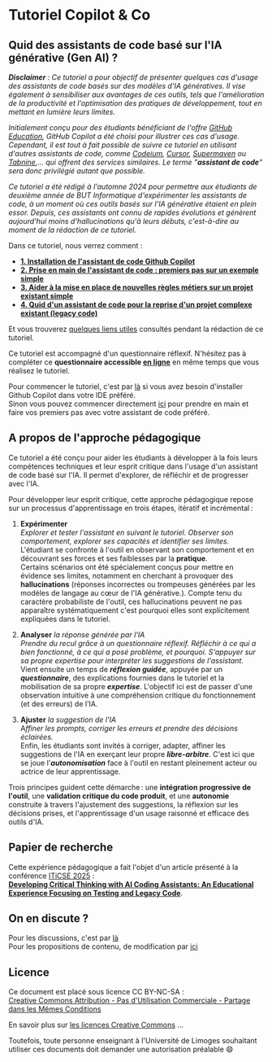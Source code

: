 # Tutoriel Copilot & Co

## Quid des assistants de code basé sur l'IA générative (Gen AI) ?

***Disclaimer*** : *Ce tutoriel a pour objectif de présenter quelques cas d'usage des assistants de code basés sur des modèles d'IA génératives. Il vise également à sensibiliser aux avantages de ces outils, tels que l'amélioration de la productivité et l'optimisation des pratiques de développement, tout en mettant en lumière leurs limites.*

*Initialement conçu pour des étudiants bénéficiant de l'offre [GitHub Education][githubEducationLink], GitHub Copilot a été choisi pour illustrer ces cas d'usage. Cependant, il est tout à fait possible de suivre ce tutoriel en utilisant d'autres assistants de code, comme [Codeium][codeiumLink], [Cursor][cursorLink], [Supermaven](https://supermaven.com/) ou [Tabnine][tabnineLink],... qui offrent des services similaires. Le terme "**assistant de code**" sera donc privilégié autant que possible.*

*Ce tutoriel a été rédigé à l'automne 2024 pour permettre aux étudiants de deuxième année de BUT Informatique d'expérimenter les assistants de code, à un moment où ces outils basés sur l'IA générative étaient en plein essor. Depuis, ces assistants ont connu de rapides évolutions et génèrent aujourd'hui moins d'hallucinations qu'à leurs débuts, c'est-à-dire au moment de la rédaction de ce tutoriel.*

Dans ce tutoriel, nous verrez comment :

* **[1. Installation de l'assistant de code Github Copilot][Installation]**
* **[2. Prise en main de l'assistant de code : premiers pas sur un exemple simple][contenu_partie_2]**
* **[3. Aider à la mise en place de nouvelles règles métiers sur un projet existant simple][contenu_partie_3]**
* **[4. Quid d'un assistant de code pour la reprise d'un projet complexe existant (legacy code)][contenu_partie_4]**

Et vous trouverez [quelques liens utiles][contenu_liens] consultés pendant la rédaction de ce tutoriel.

Ce tutoriel est accompagné d'un questionnaire réflexif. N'hésitez pas à compléter ce **questionnaire accessible [en ligne](https://forms.gle/YquLZ7CMsmmgvwHUA)** en même temps que vous réalisez le tutoriel.

Pour commencer le tutoriel, c'est par [là][Installation] si vous avez besoin d'installer Github Copilot dans votre IDE préféré.  
Sinon vous pouvez commencer directement [ici][contenu_partie_2] pour prendre en main et faire vos premiers pas avec votre assistant de code préféré.

## A propos de l'approche pédagogique

Ce tutoriel a été conçu pour aider les étudiants à développer à la fois leurs compétences techniques et leur esprit critique dans l'usage d'un assistant de code basé sur l'IA. Il permet d'explorer, de réfléchir et de progresser avec l'IA.

Pour développer leur esprit critique, cette approche pédagogique repose sur un processus d'apprentissage en trois étapes, itératif et incrémental :

1. **Expérimenter**  
*Explorer et tester l'assistant en suivant le tutoriel. Observer son comportement, explorer ses capacités et identifier ses limites.*  
L'étudiant se confronte à l'outil en observant son comportement et en découvrant ses forces et ses faiblesses par la **pratique**.  
Certains scénarios ont été spécialement conçus pour mettre en évidence ses limites, notamment en cherchant à provoquer des **hallucinations** (réponses incorrectes ou trompeuses générées par les modèles de langage au cœur de l'IA générative.). Compte tenu du caractère probabiliste de l'outil, ces hallucinations peuvent ne pas apparaître systématiquement c'est pourquoi elles sont explicitement expliquées dans le tutoriel.

2. **Analyser** *la réponse générée par l'IA*  
*Prendre du recul grâce à un questionnaire réflexif. Réfléchir à ce qui a bien fonctionné, à ce qui a posé problème, et pourquoi. S'appuyer sur sa propre expertise pour interpréter les suggestions de l'assistant.*  
Vient ensuite un temps de ***réflexion guidée***, appuyée par un ***questionnaire***, des explications fournies dans le tutoriel et la mobilisation de sa propre ***expertise***. L'objectif ici est de passer d'une observation intuitive à une compréhension critique du fonctionnement (et des erreurs) de l'IA.

3. **Ajuster** *la suggestion de l'IA*  
A*ffiner les prompts, corriger les erreurs et prendre des décisions éclairées.*  
Enfin, les étudiants sont invités à corriger, adapter, affiner les suggestions de l'IA en exerçant leur propre ***libre-arbitre***. C'est ici que se joue l'***autonomisation*** face à l'outil en restant pleinement acteur ou actrice de leur apprentissage.

Trois principes guident cette démarche : une **intégration progressive de l'outil**, une **validation critique du code produit**, et une **autonomie** construite à travers l'ajustement des suggestions, la réflexion sur les décisions prises, et l'apprentissage d'un usage raisonné et efficace des outils d'IA.

## Papier de recherche

Cette expérience pédagogique a fait l'objet d'un article présenté à la conférence [ITiCSE 2025](https://iticse.acm.org/2025) :  
**[Developing Critical Thinking with AI Coding Assistants: An Educational Experience Focusing on Testing and Legacy Code](https://dl.acm.org/doi/10.1145/3724363.3729050)**.

## On en discute ?

Pour les discussions, c'est par [là](https://github.com/iblasquez/tuto-copilot-genai/issues)  
Pour les propositions de contenu, de modification par [ici](https://github.com/iblasquez/tuto-copilot-genai/pulls)  

## Licence

Ce document est placé sous licence CC BY-NC-SA :  
[Creative Commons
Attribution - Pas d'Utilisation Commerciale - Partage dans les Mêmes Conditions](https://creativecommons.org/licenses/by-nc-sa/4.0/)

En savoir plus sur [les licences Creative Commons](https://creativecommons.org/licenses/?lang=fr-FR) ...

Toutefois, toute personne enseignant à l'Université de Limoges souhaitant utiliser ces documents doit demander une autorisation préalable :smile:

[Installation]: 1_Installation.md
[contenu_partie_2]: 2_PriseEnMainAssistant.md
[contenu_partie_3]: 3_ProjetExistantSimple.md
[contenu_partie_4]: 4_ProjetExistantComplexe.md
[contenu_liens]: Liens.md

<!-- https://www.jdbonjour.ch/cours/markdown-pandoc/ >
https://www.statpower.net/Content/310/R%20Stuff/SampleMarkdown.html -->

[tabnineLink]: https://www.tabnine.com
[codeiumLink]: https://codeium.com
[cursorLink]: https://www.cursor.com
[githubEducationLink]: https://github.com/education
